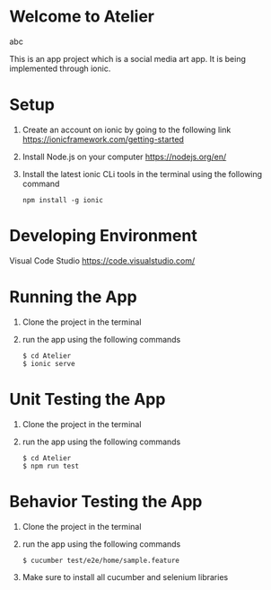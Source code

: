 # Welcome to Atelier

abc

This is an app project which is a social media art app. It is being implemented through ionic.  

# Setup
1. Create an account on ionic by going to the following link
https://ionicframework.com/getting-started
2. Install Node.js on your computer https://nodejs.org/en/
3. Install the latest ionic CLi tools in the terminal using the following command
    
       
       npm install -g ionic

# Developing Environment
Visual Code Studio https://code.visualstudio.com/

# Running the App
1. Clone the project in the terminal
2. run the app using the following commands

       $ cd Atelier 
       $ ionic serve
       
       
# Unit Testing the App
1. Clone the project in the terminal
2. run the app using the following commands

       $ cd Atelier
       $ npm run test
       

# Behavior Testing the App
1. Clone the project in the terminal
2. run the app using the following commands

       $ cucumber test/e2e/home/sample.feature

3. Make sure to install all cucumber and selenium libraries
       

